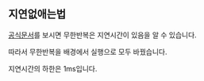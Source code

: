 ##  지연없애는법
[공식문서](https://makecode.microbit.org/reference/basic/forever)를 보시면
무한반복은 지연시간이 있음을 알 수 있습니다.

따라서 무한반복을 배경에서 실행으로 모두 바꿨습니다.

지연시간의 하한은 1ms입니다.
